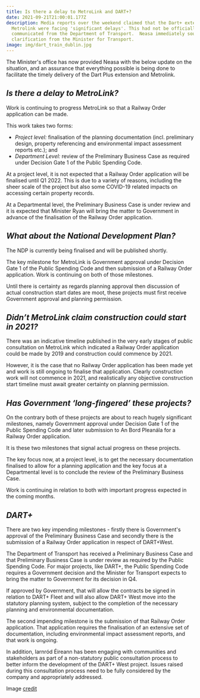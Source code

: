 ```yaml
---
title: Is there a delay to MetroLink and DART+?
date: 2021-09-21T21:00:01.177Z
description: Media reports over the weekend claimed that the Dart+ extension and
  Metrolink were facing 'significant delays'. This had not be officially
  communicated from the Department of Transport.  Neasa immediately sought
  clarification from the Minister for Transport.
image: img/dart_train_dublin.jpg
---
```

The Minister's office has now provided Neasa with the below update on the situation, and an assurance that everything possible is being done to facilitate the timely delivery of the Dart Plus extension and Metrolink.

## ***Is there a delay to MetroLink?***

Work is continuing to progress MetroLink so that a Railway Order application can be made.

This work takes two forms:

* *Project level:* finalisation of the planning documentation (incl. preliminary design, property referencing and environmental impact assessment reports etc.); and
* *Department Level:* review of the Preliminary Business Case as required under Decision Gate 1 of the Public Spending Code.

At a project level, it is not expected that a Railway Order application will be finalised until Q1 2022. This is due to a variety of reasons, including the sheer scale of the project but also some COVID-19 related impacts on accessing certain property records.

At a Departmental level, the Preliminary Business Case is under review and it is expected that Minister Ryan will bring the matter to Government in advance of the finalisation of the Railway Order application.

## ***What about the National Development Plan?***

The NDP is currently being finalised and will be published shortly.

The key milestone for MetroLink is Government approval under Decision Gate 1 of the Public Spending Code and then submission of a Railway Order application. Work is continuing on both of those milestones.

Until there is certainty as regards planning approval then discussion of actual construction start dates are moot, these projects must first receive Government approval and planning permission.

## ***Didn’t MetroLink claim construction could start in 2021?***

There was an indicative timeline published in the very early stages of public consultation on MetroLink which indicated a Railway Order application could be made by 2019 and construction could commence by 2021.

However, it is the case that no Railway Order application has been made yet and work is still ongoing to finalise that application. Clearly construction work will not commence in 2021, and realistically any objective construction start timeline must await greater certainty on planning permission.

## ***Has Government ‘long-fingered’ these projects?***

On the contrary both of these projects are about to reach hugely significant milestones, namely Government approval under Decision Gate 1 of the Public Spending Code and later submission to An Bord Pleanála for a Railway Order application.

It is these two milestones that signal actual progress on these projects.

The key focus now, at a project level, is to get the necessary documentation finalised to allow for a planning application and the key focus at a Departmental level is to conclude the review of the Preliminary Business Case.

Work is continuing in relation to both with important progress expected in the coming months.

## ***DART+***

There are two key impending milestones - firstly there is Government's approval of the Preliminary Business Case and secondly there is the submission of a Railway Order application in respect of DART+West.

The Department of Transport has received a Preliminary Business Case and that Preliminary Business Case is under review as required by the Public Spending Code. For major projects, like DART+, the Public Spending Code requires a Government decision and the Minister for Transport expects to bring the matter to Government for its decision in Q4.

If approved by Government, that will allow the contracts be signed in relation to DART+ Fleet and will also allow DART+ West move into the statutory planning system, subject to the completion of the necessary planning and environmental documentation.

The second impending milestone is the submission of that Railway Order application. That application requires the finalisation of an extensive set of documentation, including environmental impact assessment reports, and that work is ongoing.

In addition, Iarnród Éireann has been engaging with communities and stakeholders as part of a non-statutory public consultation process to better inform the development of the DART+ West project. Issues raised during this consultation process need to be fully considered by the company and appropriately addressed.

Image [credit](https://commons.wikimedia.org/wiki/File:Dart_Train_at_Connolly_Station,_Dublin._-_panoramio.jpg)